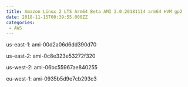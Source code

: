```yaml
---
title: Amazon Linux 2 LTS Arm64 Beta AMI 2.0.20181114 arm64 HVM gp2
date: 2018-11-15T00:39:55.000ZZ
categories:
 - AWS
---
```


us-east-1: ami-00d2a06d6dd390d70

us-east-2: ami-0c8e323e53272f320

us-west-2: ami-06bc55967ae840255

eu-west-1: ami-0935b5d9e7cb293c3

